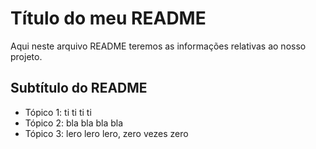 # Título do meu README

Aqui neste arquivo README teremos as informações relativas ao nosso projeto.

## Subtítulo do README 

- Tópico 1: ti ti ti ti 
- Tópico 2: bla bla bla bla
- Tópico 3: lero lero lero, zero vezes zero 